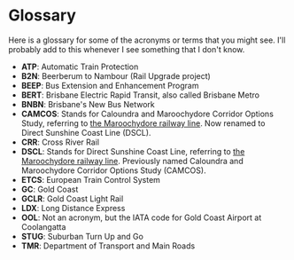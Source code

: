 # Glossary

Here is a glossary for some of the acronyms or terms that you might see. I'll probably add to this whenever I see something that I don't know.

- **ATP**: Automatic Train Protection
- **B2N**: Beerberum to Nambour (Rail Upgrade project)
- **BEEP**: Bus Extension and Enhancement Program
- **BERT**: Brisbane Electric Rapid Transit, also called Brisbane Metro
- **BNBN**: Brisbane's New Bus Network
- **CAMCOS**: Stands for Caloundra and Maroochydore Corridor Options Study, referring to [the Maroochydore railway line](https://en.wikipedia.org/wiki/Maroochydore_railway_line). Now renamed to Direct Sunshine Coast Line (DSCL).
- **CRR**: Cross River Rail
- **DSCL**: Stands for Direct Sunshine Coast Line, referring to [the Maroochydore railway line](https://en.wikipedia.org/wiki/Maroochydore_railway_line). Previously named Caloundra and Maroochydore Corridor Options Study (CAMCOS).
- **ETCS**: European Train Control System
- **GC**: Gold Coast
- **GCLR**: Gold Coast Light Rail
- **LDX**: Long Distance Express
- **OOL**: Not an acronym, but the IATA code for Gold Coast Airport at Coolangatta
- **STUG**: Suburban Turn Up and Go
- **TMR**: Department of Transport and Main Roads
